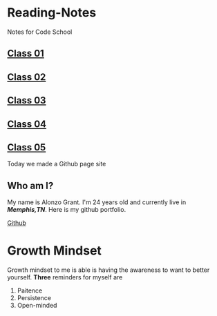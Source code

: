 # Reading-Notes
Notes for Code School

## [Class 01](./Class01/)

## [Class 02](./Class02/)

## [Class 03](./Class03/)

## [Class 04](./Class04/)

## [Class 05](./Class05/)


Today we made a Github page site

## Who am I?
My name is Alonzo Grant. I'm 24 years old and currently live in ***Memphis,TN***.
Here is my github portfolio.

[Github](https://github.com/zograntiv)


# Growth Mindset
Growth mindset to me is able is having the awareness to want to better yourself.
**Three** reminders for myself are
1. Paitence
2. Persistence
3. Open-minded




